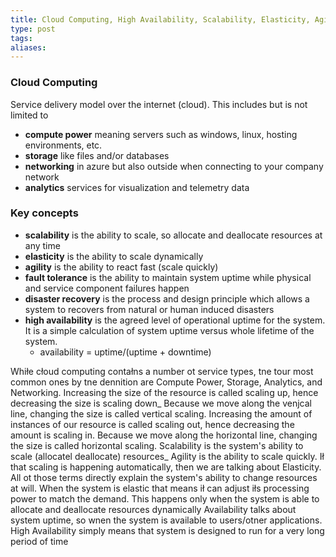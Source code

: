 ```yaml
---
title: Cloud Computing, High Availability, Scalability, Elasticity, Agility, Fault Tolerance, and Disaster Recovery
type: post
tags: 
aliases:
---
```

### Cloud Computing

Service delivery model over the internet (cloud). This includes but is not limited to

- **compute power** meaning servers such as windows, linux, hosting environments, etc.
- **storage** like files and/or databases
- **networking** in azure but also outside when connecting to your company network
- **analytics** services for visualization and telemetry data

### Key concepts

- **scalability** is the ability to scale, so allocate and deallocate resources at any time
- **elasticity** is the ability to scale dynamically
- **agility** is the ability to react fast (scale quickly)
- **fault tolerance** is the ability to maintain system uptime while physical and service component failures happen
- **disaster recovery** is the process and design principle which allows a system to recovers from natural or human induced disasters
- **high availability** is the agreed level of operational uptime for the system. It is a simple calculation of system uptime versus whole lifetime of the system.
    - availability = uptime/(uptime + downtime)

Whiłe cłoud computing contałns a number ot service types, tne tour most common ones by tne dennition are Compute Power, Storage, Analytics, and Networking.
Increasing the size of the resource is called scaling up, hence decreasing the size is scaling down_
Because we move along the venjcal line, changing the size is called vertical scaling. Increasing the amount of instances of our resource is called scaling out, hence decreasing the amount is scaling in. Because we move along the horizontal line, changing the size is called horizontal scaling.
Scalability is the system's ability to scale (allocatel deallocate) resources_ Agility is the ability to scale quickly. Ił that scaling is happening automatically, then we are talking about Elasticity. All ot those terms directly explain the system's ability to change resources at will.
When the system is elastic that means ił can adjust iłs processing power to match the demand. This
happens only when the system is able to allocate and deallocate resources dynamically
Availability talks about system uptime, so wnen the system is available to users/otner applications. High Availability simply means that system is designed to run for a very long period of time